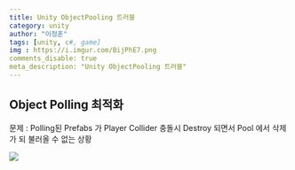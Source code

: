 ```yaml
---
title: Unity ObjectPooling 트러블
category: unity
author: "이정훈"
tags: [unity, c#, game]
img : https://i.imgur.com/BijPhE7.png
comments_disable: true
meta_description: "Unity ObjectPooling 트러블"
---
```


## Object Polling 최적화

문제 : Polling된 Prefabs 가 Player Collider 충돌시 Destroy 되면서 
Pool 에서 삭제가 되 불러올 수 없는 상황


![](https://i.imgur.com/BijPhE7.png)

